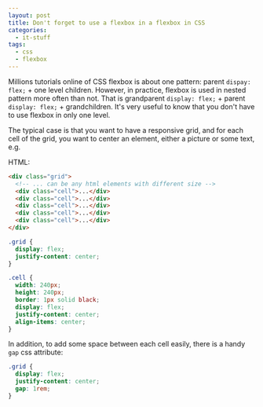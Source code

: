 ```yaml
---
layout: post
title: Don't forget to use a flexbox in a flexbox in CSS
categories:
  - it-stuff
tags:
  - css
  - flexbox
---
```


Millions tutorials online of CSS flexbox is about one pattern: parent `dispay: flex;` + one level children. However, in practice, flexbox is used in nested pattern more often than not. That is grandparent `display: flex;` + parent `display: flex;` + grandchildren. It's very useful to know that you don't have to use flexbox in only one level.

The typical case is that you want to have a responsive grid, and for each cell of the grid, you want to center an element, either a picture or some text, e.g.

HTML:

```html
<div class="grid">
  <!-- ... can be any html elements with different size -->
  <div class="cell">...</div>
  <div class="cell">...</div>
  <div class="cell">...</div>
  <div class="cell">...</div>
  <div class="cell">...</div>
</div>
```

```css
.grid {
  display: flex;
  justify-content: center;
}

.cell {
  width: 240px;
  height: 240px;
  border: 1px solid black;
  display: flex;
  justify-content: center;
  align-items: center;
}
```

In addition, to add some space between each cell easily, there is a handy `gap` css attribute:

```css
.grid {
  display: flex;
  justify-content: center;
  gap: 1rem;
}
```
